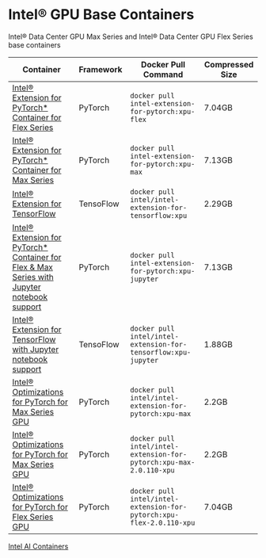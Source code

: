 # Intel® GPU Base Containers

Intel® Data Center GPU Max Series and Intel® Data Center GPU Flex Series base containers

|                                                                                        Container                                                                                       |Framework|                           Docker Pull Command                          |Compressed Size|
|----------------------------------------------------------------------------------------------------------------------------------------------------------------------------------------|---------|------------------------------------------------------------------------|---------------|
|                  [Intel® Extension for PyTorch* Container for Flex Series](https://github.com/intel/intel-extension-for-pytorch/blob/v2.0.110%2Bxpu/docker/README.md)                  | PyTorch |         ```docker pull intel-extension-for-pytorch:xpu-flex```         |     7.04GB    |
|                   [Intel® Extension for PyTorch* Container for Max Series](https://github.com/intel/intel-extension-for-pytorch/blob/v2.0.110%2Bxpu/docker/README.md)                  | PyTorch |          ```docker pull intel-extension-for-pytorch:xpu-max```         |     7.13GB    |
|                               [Intel® Extension for TensorFlow](https://github.com/intel/intel-extension-for-tensorflow/blob/v2.13.0.0/docker/README.md)                               |TensoFlow|       ```docker pull intel/intel-extension-for-tensorflow:xpu```       |     2.29GB    |
|[Intel® Extension for PyTorch* Container for Flex & Max Series with Jupyter notebook support](https://github.com/intel/intel-extension-for-pytorch/blob/v2.0.110%2Bxpu/docker/README.md)| PyTorch |        ```docker pull intel-extension-for-pytorch:xpu-jupyter```       |     7.13GB    |
|                [Intel® Extension for TensorFlow with Jupyter notebook support](https://github.com/intel/intel-extension-for-tensorflow/blob/v2.13.0.0/docker/README.md)                |TensoFlow|   ```docker pull intel/intel-extension-for-tensorflow:xpu-jupyter```   |     1.88GB    |
|                    [Intel® Optimizations for PyTorch for Max Series GPU](https://github.com/intel/intel-extension-for-pytorch/blob/v2.0.110%2Bxpu/docker/README.md)                    | PyTorch |       ```docker pull intel/intel-extension-for-pytorch:xpu-max```      |     2.2GB     |
|                    [Intel® Optimizations for PyTorch for Max Series GPU](https://github.com/intel/intel-extension-for-pytorch/blob/v2.0.110%2Bxpu/docker/README.md)                    | PyTorch | ```docker pull intel/intel-extension-for-pytorch:xpu-max-2.0.110-xpu```|     2.2GB     |
|                    [Intel® Optimizations for PyTorch for Flex Series GPU](https://github.com/intel/intel-extension-for-pytorch/blob/v2.0.110%2Bxpu/docker/README.md)                   | PyTorch |```docker pull intel/intel-extension-for-pytorch:xpu-flex-2.0.110-xpu```|     7.04GB    |

[Intel AI Containers](README.md)
